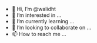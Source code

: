 - 👋 Hi, I’m @walidht
- 👀 I’m interested in ...
- 🌱 I’m currently learning ...
- 💞️ I’m looking to collaborate on ...
- 📫 How to reach me ...

<!---
walidht/walidht is a ✨ special ✨ repository because its `README.md` (this file) appears on your GitHub profile.
You can click the Preview link to take a look at your changes.
--->
